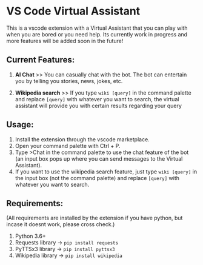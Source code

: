 # VS Code Virtual Assistant
This is a vscode extension with a Virtual Assistant that you can play with when you are bored or you need help. Its currently work in progress and more features will be added soon in the future!

## Current Features:
  1. **AI Chat** >>
    You can casually chat with the bot. The bot can entertain you by telling you stories, news, jokes, etc.
    
  2. **Wikipedia search** >> 
    If you type `wiki [query]` in the command palette and replace `[query]` with whatever you want to search, the virtual assistant will provide you with certain results regarding your query

## Usage:
  1. Install the extension through the vscode marketplace.
  2. Open your command palette with Ctrl + P.
  3. Type >Chat in the command palette to use the chat feature of the bot (an input box pops up where you can send messages to the Virtual Assistant).
  4. If you want to use the wikipedia search feature, just type `wiki [query]` in the input box (not the command palette) and replace `[query]` with whatever you want to search.

## Requirements:
(All requirements are installed by the extension if you have python, but incase it doesnt work, please cross check.)

  1. Python 3.6+
  2. Requests library -> `pip install requests`
  2. PyTTSx3 library -> `pip install pyttsx3`
  3. Wikipedia library -> `pip install wikipedia`
 
